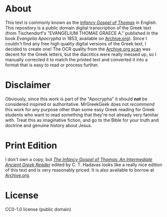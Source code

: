 # About 
This text is commonly known as the _[Infancy Gospel of Thomas](https://en.wikipedia.org/wiki/Infancy_Gospel_of_Thomas)_ in English. This repository is a public domain digital transcription of the Greek text (from Tischendorf's "EVANGELIUM THOMAE GRAECE A." published in the book _Evangelia Apocrypha_ in 1853, available on [Archive.org](https://archive.org/details/bub_gb_XfU2AAAAMAAJ/page/n227/)). Since I couldn't find any free high quality digital versions of the Greek text, I decided to create one! The OCR quality from the [Archive.org scan](https://archive.org/details/bub_gb_XfU2AAAAMAAJ/page/n227/) was decent for the Greek letters, but the diacritics were really messed up, so I manually corrected it to match the printed text and converted it into a format that is easy to read or process further. 

# Disclaimer
Obviously, since this work is part of the "Apocrypha" it should **not** be considered inspired or authoritative. MrGreekGeek does not _recommend_ this work for any purpose other than some easy Greek reading for Greek students who want to read something that they're not already very familiar with. Treat this as imaginative fiction, and go to the Bible for your truth and doctrine and genuine history about Jesus.

# Print Edition
I don't own a copy, but _[The Infancy Gospel of Thomas: An Intermediate Ancient Greek Reader](https://www.amazon.com/dp/1494765683/)_ edited by C. T. Hadavas looks like a really nice edition of this text and is very reasonably priced. It is also available to borrow at [Archive.org](https://archive.org/details/infancygospeloft0000ctha).

# License
CC0-1.0 license (public domain)
